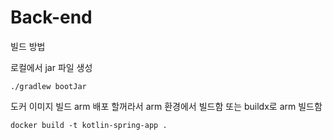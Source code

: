 # Back-end

빌드 방법

로컬에서 jar 파일 생성

    ./gradlew bootJar  
도커 이미지 빌드 arm 배포 할꺼라서 arm 환경에서 빌드함 또는 buildx로 arm 빌드함

    docker build -t kotlin-spring-app .

